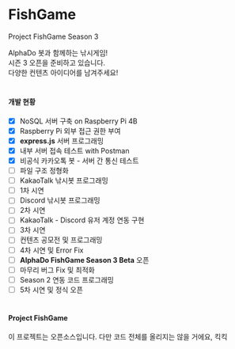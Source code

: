   # FishGame
  Project FishGame Season 3  

  AlphaDo 봇과 함께하는 낚시게임!  
  시즌 3 오픈을 준비하고 있습니다.  
  다양한 컨텐츠 아이디어를 남겨주세요!

  # 

  #### 개발 현황
  * [X] NoSQL 서버 구축 on Raspberry Pi 4B
  * [X] Raspberry Pi 외부 접근 권한 부여
  * [X] **express.js** 서버 프로그래밍
  * [X] 내부 서버 접속 테스트 with Postman
  * [X] 비공식 카카오톡 봇 - 서버 간 통신 테스트
  * [ ] 파일 구조 정형화
  * [ ] KakaoTalk 낚시봇 프로그래밍
  * [ ] 1차 시연
  * [ ] Discord 낚시봇 프로그래밍
  * [ ] 2차 시연
  * [ ] KakaoTalk - Discord 유저 계정 연동 구현
  * [ ] 3차 시연
  * [ ] 컨텐츠 공모전 및 프로그래밍
  * [ ] 4차 시연 및 Error Fix
  * [ ] **AlphaDo FishGame Season 3 Beta** 오픈
  * [ ] 마무리 버그 Fix 및 최적화
  * [ ] Season 2 연동 코드 프로그래밍
  * [ ] 5차 시연 및 정식 오픈

  # 

  #### Project FishGame
  이 프로젝트는 오픈소스입니다.
  다만 코드 전체를 올리지는 않을 거에요, 킥킥
